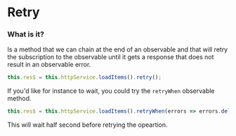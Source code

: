 # Retry


### What is it?
Is a method that we can chain at the end of an observable and that will retry the subscription to the observable until it gets a response that does not result in an observable error.

```javascript
this.res$ = this.httpService.loadItems().retry();
```

If you'd like for instance to wait, you could try the `retryWhen` observable method.

```javascript
this.res$ = this.httpService.loadItems().retryWhen(errors => errors.delay(500));
```

This will wait half second before retrying the opeartion.